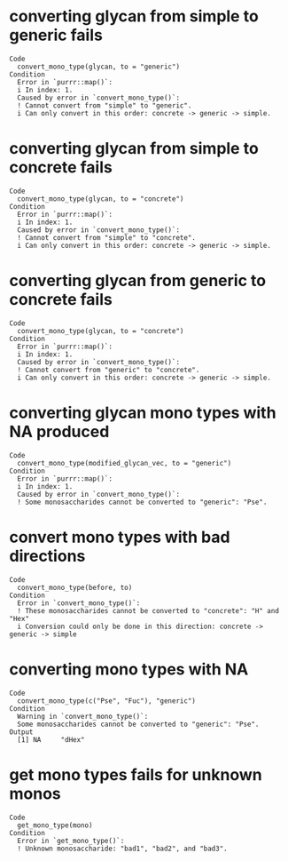 # converting glycan from simple to generic fails

    Code
      convert_mono_type(glycan, to = "generic")
    Condition
      Error in `purrr::map()`:
      i In index: 1.
      Caused by error in `convert_mono_type()`:
      ! Cannot convert from "simple" to "generic".
      i Can only convert in this order: concrete -> generic -> simple.

# converting glycan from simple to concrete fails

    Code
      convert_mono_type(glycan, to = "concrete")
    Condition
      Error in `purrr::map()`:
      i In index: 1.
      Caused by error in `convert_mono_type()`:
      ! Cannot convert from "simple" to "concrete".
      i Can only convert in this order: concrete -> generic -> simple.

# converting glycan from generic to concrete fails

    Code
      convert_mono_type(glycan, to = "concrete")
    Condition
      Error in `purrr::map()`:
      i In index: 1.
      Caused by error in `convert_mono_type()`:
      ! Cannot convert from "generic" to "concrete".
      i Can only convert in this order: concrete -> generic -> simple.

# converting glycan mono types with NA produced

    Code
      convert_mono_type(modified_glycan_vec, to = "generic")
    Condition
      Error in `purrr::map()`:
      i In index: 1.
      Caused by error in `convert_mono_type()`:
      ! Some monosaccharides cannot be converted to "generic": "Pse".

# convert mono types with bad directions

    Code
      convert_mono_type(before, to)
    Condition
      Error in `convert_mono_type()`:
      ! These monosaccharides cannot be converted to "concrete": "H" and "Hex"
      i Conversion could only be done in this direction: concrete -> generic -> simple

# converting mono types with NA

    Code
      convert_mono_type(c("Pse", "Fuc"), "generic")
    Condition
      Warning in `convert_mono_type()`:
      Some monosaccharides cannot be converted to "generic": "Pse".
    Output
      [1] NA     "dHex"

# get mono types fails for unknown monos

    Code
      get_mono_type(mono)
    Condition
      Error in `get_mono_type()`:
      ! Unknown monosaccharide: "bad1", "bad2", and "bad3".

